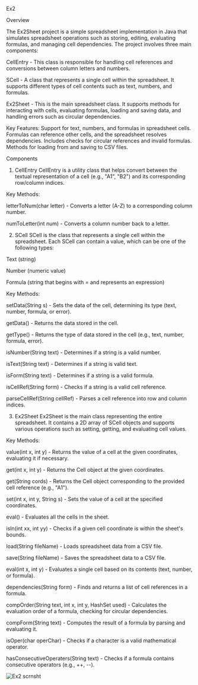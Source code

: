 Ex2

Overview

The Ex2Sheet project is a simple spreadsheet implementation in Java that simulates spreadsheet operations such as storing, editing, evaluating formulas, and managing cell dependencies. The project involves three main components:

CellEntry - This class is responsible for handling cell references and conversions between column letters and numbers.

SCell - A class that represents a single cell within the spreadsheet. It supports different types of cell contents such as text, numbers, and formulas.

Ex2Sheet - This is the main spreadsheet class. It supports methods for interacting with cells, evaluating formulas, loading and saving data, and handling errors such as circular dependencies.

Key Features:
Support for text, numbers, and formulas in spreadsheet cells.
Formulas can reference other cells, and the spreadsheet resolves dependencies.
Includes checks for circular references and invalid formulas.
Methods for loading from and saving to CSV files.

Components

1. CellEntry
CellEntry is a utility class that helps convert between the textual representation of a cell (e.g., "A1", "B2") and its corresponding row/column indices.

Key Methods:

letterToNum(char letter) - Converts a letter (A-Z) to a corresponding column number.

numToLetter(int num) - Converts a column number back to a letter.

2. SCell
SCell is the class that represents a single cell within the spreadsheet. Each SCell can contain a value, which can be one of the following types:

Text (string)

Number (numeric value)

Formula (string that begins with = and represents an expression)

Key Methods:

setData(String s) - Sets the data of the cell, determining its type (text, number, formula, or error).

getData() - Returns the data stored in the cell.

getType() - Returns the type of data stored in the cell (e.g., text, number, formula, error).

isNumber(String text) - Determines if a string is a valid number.

isText(String text) - Determines if a string is valid text.

isForm(String text) - Determines if a string is a valid formula.

isCellRef(String form) - Checks if a string is a valid cell reference.

parseCellRef(String cellRef) - Parses a cell reference into row and column indices.

3. Ex2Sheet
Ex2Sheet is the main class representing the entire spreadsheet. It contains a 2D array of SCell objects and supports various operations such as setting, getting, and evaluating cell values.

Key Methods:

value(int x, int y) - Returns the value of a cell at the given coordinates, evaluating it if necessary.

get(int x, int y) - Returns the Cell object at the given coordinates.

get(String cords) - Returns the Cell object corresponding to the provided cell reference (e.g., "A1").

set(int x, int y, String s) - Sets the value of a cell at the specified coordinates.

eval() - Evaluates all the cells in the sheet.

isIn(int xx, int yy) - Checks if a given cell coordinate is within the sheet's bounds.

load(String fileName) - Loads spreadsheet data from a CSV file.

save(String fileName) - Saves the spreadsheet data to a CSV file.

eval(int x, int y) - Evaluates a single cell based on its contents (text, number, or formula).

dependencies(String form) - Finds and returns a list of cell references in a formula.

compOrder(String text, int x, int y, HashSet<String> used) - Calculates the evaluation order of a formula, checking for circular dependencies.

compForm(String text) - Computes the result of a formula by parsing and evaluating it.

isOper(char operChar) - Checks if a character is a valid mathematical operator.

hasConsecutiveOperaters(String text) - Checks if a formula contains consecutive operators (e.g., ++, --).


![Ex2 scrnsht](https://github.com/user-attachments/assets/1c34512f-1455-45e9-a83f-f332c75d28b4)
